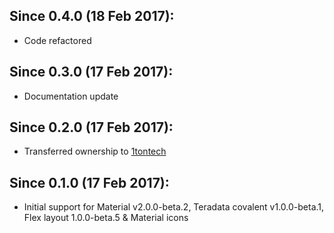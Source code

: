 ## Since 0.4.0 (18 Feb 2017):

  - Code refactored

## Since 0.3.0 (17 Feb 2017):

  - Documentation update

## Since 0.2.0 (17 Feb 2017):

  - Transferred ownership to [1tontech](https://github.com/1tontech)

## Since 0.1.0 (17 Feb 2017):
  
  - Initial support for Material v2.0.0-beta.2, Teradata covalent v1.0.0-beta.1, Flex layout 1.0.0-beta.5 & Material icons
